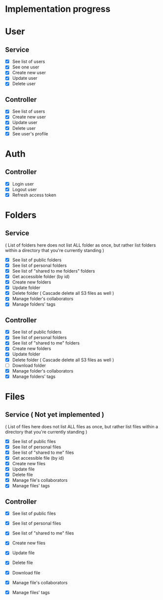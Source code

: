 # Implementation progress

# User 

## Service
- [x] See list of users
- [x] See one user
- [x] Create new user
- [x] Update user 
- [x] Delete user

## Controller
- [x] See list of users
- [x] Create new user
- [x] Update user
- [x] Delete user
- [x] See user's profile

# Auth

## Controller
- [x] Login user
- [x] Logout user
- [x] Refresh access token

# Folders

## Service
( List of folders here does not list ALL folder as once, but rather list folders within a directory that you're currently standing )
- [x] See list of public folders
- [x] See list of personal folders
- [x] See list of "shared to me folders" folders
- [x] Get accessible folder (by id)
- [x] Create new folders
- [x] Update folder
- [x] Delete folder ( Cascade delete all S3 files as well )
- [x] Manage folder's collaborators
- [x] Manage folders' tags

## Controller
- [x] See list of public folders
- [x] See list of personal folders
- [x] See list of "shared to me" folders
- [x] Create new folders
- [x] Update folder
- [x] Delete folder ( Cascade delete all S3 files as well )
- [ ] Download folder
- [x] Manage folder's collaborators
- [x] Manage folders' tags

# Files

## Service ( Not yet implemented )
( List of files here does not list ALL files as once, but rather list files within a directory that you're currently standing )
- [x] See list of public files
- [x] See list of personal files
- [x] See list of "shared to me" files
- [x] Get accessible file (by id)
- [x] Create new files
- [x] Update file
- [x] Delete file
- [x] Manage file's collaborators
- [x] Manage files' tags

## Controller
- [x] See list of public files
- [x] See list of personal files
- [x] See list of "shared to me" files
- [x] Create new files
- [x] Update file
- [x] Delete file
- [x] Download file
- [x] Manage file's collaborators
- [x] Manage files' tags


